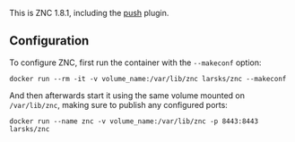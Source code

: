 This is ZNC 1.8.1, including the [push][] plugin.

[push]: https://github.com/jreese/znc-push

## Configuration

To configure ZNC, first run the container with the `--makeconf`
option:

    docker run --rm -it -v volume_name:/var/lib/znc larsks/znc --makeconf

And then afterwards start it using the same volume mounted on
`/var/lib/znc`, making sure to publish any configured ports:

    docker run --name znc -v volume_name:/var/lib/znc -p 8443:8443 larsks/znc

